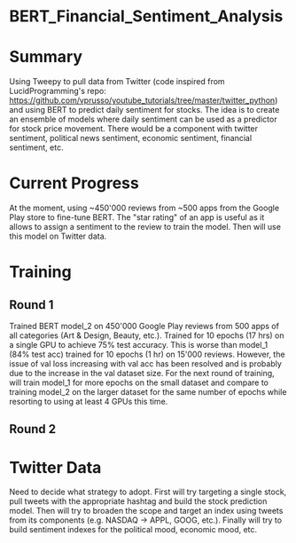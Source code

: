 # BERT_Financial_Sentiment_Analysis

# Summary
Using Tweepy to pull data from Twitter (code inspired from LucidProgramming's repo: https://github.com/vprusso/youtube_tutorials/tree/master/twitter_python) and using BERT to predict daily sentiment for stocks. The idea is to create an ensemble of models where daily sentiment can be used as a predictor for stock price movement. There would be a component with twitter sentiment, political news sentiment, economic sentiment, financial sentiment, etc.

# Current Progress
At the moment, using ~450'000 reviews from ~500 apps from the Google Play store to fine-tune BERT. The "star rating" of an app is useful as it allows to assign a sentiment to the review to train the model. Then will use this model on Twitter data.

# Training

## Round 1
Trained BERT model_2 on 450'000 Google Play reviews from 500 apps of all categories (Art & Design, Beauty, etc.). Trained for 10 epochs (17 hrs) on a single GPU to achieve 75% test accuracy. This is worse than model_1 (84% test acc) trained for 10 epochs (1 hr) on 15'000 reviews. However, the issue of val loss increasing with val acc has been resolved and is probably due to the increase in the val dataset size. For the next round of training, will train model_1 for more epochs on the small dataset and compare to training model_2 on the larger dataset for the same number of epochs while resorting to using at least 4 GPUs this time.

## Round 2

# Twitter Data
Need to decide what strategy to adopt. First will try targeting a single stock, pull tweets with the appropriate hashtag and build the stock prediction model. Then will try to broaden the scope and target an index using tweets from its components (e.g. NASDAQ -> APPL, GOOG, etc.). Finally will try to build sentiment indexes for the political mood, economic mood, etc.
